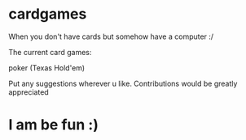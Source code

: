 # cardgames
When you don't have cards but somehow have a computer :/

The current card games:

poker (Texas Hold'em)

Put any suggestions wherever u like. Contributions would be greatly appreciated

# I am be fun :)

